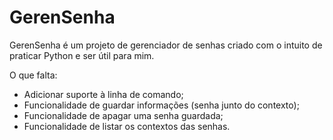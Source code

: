 GerenSenha
==========

GerenSenha é um projeto de gerenciador de senhas criado com o intuito de praticar Python e ser útil para mim.

O que falta:
* Adicionar suporte à linha de comando;
* Funcionalidade de guardar informações (senha junto do contexto);
* Funcionalidade de apagar uma senha guardada;
* Funcionalidade de listar os contextos das senhas.
